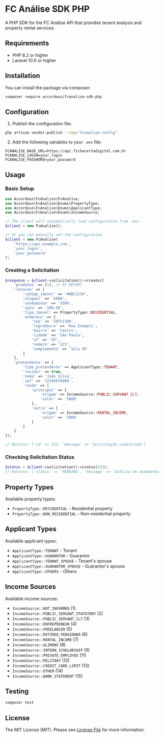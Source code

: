 # FC Análise SDK PHP

A PHP SDK for the FC Análise API that provides tenant analysis and property rental services.

## Requirements

- PHP 8.2 or higher
- Laravel 10.0 or higher

## Installation

You can install the package via composer:

```bash
composer require accordous/fcanalise-sdk-php
```

## Configuration

1. Publish the configuration file:

```bash
php artisan vendor:publish --tag="fcanalise-config"
```

2. Add the following variables to your `.env` file:

```env
FCANALISE_BASE_URL=https://api.fichacertadigital.com.br
FCANALISE_LOGIN=your_login
FCANALISE_PASSWORD=your_password
```

## Usage

### Basic Setup

```php
use Accordous\FcAnalise\FcAnalise;
use Accordous\FcAnalise\Enums\PropertyType;
use Accordous\FcAnalise\Enums\ApplicantType;
use Accordous\FcAnalise\Enums\IncomeSource;

// The client will automatically load configuration from .env
$client = new FcAnalise();

// Or you can manually set the configuration
$client = new FcAnalise(
    'https://api.example.com',
    'your_login',
    'your_password'
);
```

### Creating a Solicitation

```php
$response = $client->solicitation()->create([
    'produtos' => [1], // FC REPORT
    'locacao' => [
        'codigo_imovel' => '#ABC1234',
        'aluguel' => '5000',
        'condominio' => '3500',
        'iptu' => '100.50',
        'tipo_imovel' => PropertyType::RESIDENTIAL,
        'endereco' => [
            'cep' => '20751380',
            'logradouro' => 'Rua Exemplo',
            'bairro' => 'Centro',
            'cidade' => 'São Paulo',
            'uf' => 'SP',
            'numero' => '123',
            'complemento' => 'Sala 45'
        ]
    ],
    'pretendente' => [
        'tipo_pretendente' => ApplicantType::TENANT,
        'residir' => true,
        'nome' => 'João Silva',
        'cpf' => '12345678900',
        'renda' => [
            'principal' => [
                'origem' => IncomeSource::PUBLIC_SERVANT_CLT,
                'valor' => '5000'
            ],
            'outra' => [
                'origem' => IncomeSource::RENTAL_INCOME,
                'valor' => '3000'
            ]
        ]
    ]
]);

// Returns: ['id' => 123, 'message' => 'Solicitação cadastrada']
```

### Checking Solicitation Status

```php
$status = $client->solicitation()->status(123);
// Returns: ['status' => 'PENDING', 'message' => 'Análise em andamento']
```

## Property Types

Available property types:
- `PropertyType::RESIDENTIAL` - Residential property
- `PropertyType::NON_RESIDENTIAL` - Non-residential property

## Applicant Types

Available applicant types:
- `ApplicantType::TENANT` - Tenant
- `ApplicantType::GUARANTOR` - Guarantor
- `ApplicantType::TENANT_SPOUSE` - Tenant's spouse
- `ApplicantType::GUARANTOR_SPOUSE` - Guarantor's spouse
- `ApplicantType::OTHERS` - Others

## Income Sources

Available income sources:
- `IncomeSource::NOT_INFORMED` (1)
- `IncomeSource::PUBLIC_SERVANT_STATUTORY` (2)
- `IncomeSource::PUBLIC_SERVANT_CLT` (3)
- `IncomeSource::ENTREPRENEUR` (4)
- `IncomeSource::FREELANCER` (5)
- `IncomeSource::RETIRED_PENSIONER` (6)
- `IncomeSource::RENTAL_INCOME` (7)
- `IncomeSource::ALIMONY` (8)
- `IncomeSource::INTERN_SCHOLARSHIP` (9)
- `IncomeSource::PRIVATE_EMPLOYEE` (11)
- `IncomeSource::MILITARY` (12)
- `IncomeSource::CREDIT_CARD_LIMIT` (13)
- `IncomeSource::OTHER` (14)
- `IncomeSource::BANK_STATEMENT` (15)

## Testing

```bash
composer test
```

## License

The MIT License (MIT). Please see [License File](LICENSE.md) for more information.
